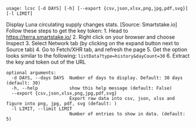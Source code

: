 ```
usage: lcsc [-d DAYS] [-h] [--export {csv,json,xlsx,png,jpg,pdf,svg}] [-l LIMIT]
```

Display Luna circulating supply changes stats. [Source: Smartstake.io] Follow these steps to get the key token: 1. Head to
https://terra.smartstake.io/ 2. Right click on your browser and choose Inspect 3. Select Network tab (by clicking on the expand
button next to Source tab) 4. Go to Fetch/XHR tab, and refresh the page 5. Get the option looks similar to the following:
`listData?type=history&dayCount=30` 6. Extract the key and token out of the URL

```
optional arguments:
  -d DAYS, --days DAYS  Number of days to display. Default: 30 days (default: 30)
  -h, --help            show this help message (default: False)
  --export {csv,json,xlsx,png,jpg,pdf,svg}
                        Export raw data into csv, json, xlsx and figure into png, jpg, pdf, svg (default: )
  -l LIMIT, --limit LIMIT
                        Number of entries to show in data. (default: 5)
```
